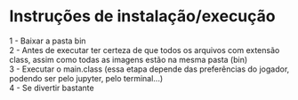 # Instruções de instalação/execução

1 - Baixar a pasta bin<br/>
2 - Antes de executar ter certeza de que todos os arquivos com extensão class, assim como todas as imagens estão na mesma pasta (bin)<br/>
3 - Executar o main.class (essa etapa depende das preferências do jogador, podendo ser pelo jupyter, pelo terminal...)<br/>
4 - Se divertir bastante

